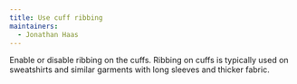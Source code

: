 ```yaml
---
title: Use cuff ribbing
maintainers:
  - Jonathan Haas
---
```


Enable or disable ribbing on the cuffs.
Ribbing on cuffs is typically used on sweatshirts
and similar garments with long sleeves and thicker fabric.
